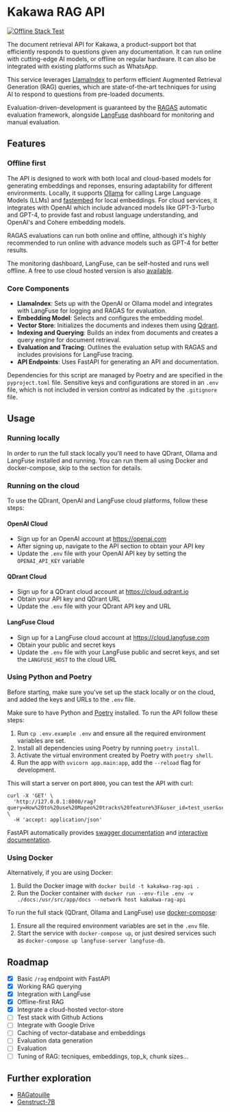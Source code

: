 # Kakawa RAG API

[![Offline Stack Test](https://github.com/digidem/kakawa-rag-api/actions/workflows/offline-stack.yml/badge.svg)](https://github.com/digidem/kakawa-rag-api/actions/workflows/offline-stack.yml)


The document retrieval API for Kakawa, a product-support bot that efficiently responds to questions given any documentation. It can run online with cutting-edge AI models, or offline on regular hardware. It can also be integrated with existing platforms such as WhatsApp.

This service leverages [LlamaIndex](https://llamaindex.ai) to perform efficient Augmented Retrieval Generation (RAG) queries, which are state-of-the-art techniques for using AI to respond to questions from pre-loaded documents.

Evaluation-driven-development is guaranteed by the [RAGAS](https://ragas.io) automatic evaluation framework, alongside [LangFuse](https://langfuse.com) dashboard for monitoring and manual evaluation.

## Features

### Offline first

The API is designed to work with both local and cloud-based models for generating embeddings and reponses, ensuring adaptability for different environments. Locally, it supports [Ollama](https://ollama.ai/) for calling Large Language Models (LLMs) and [fastembed](https://qdrant.github.io/fastembed/) for local embeddings. For cloud services, it integrates with OpenAI which include advanced models like GPT-3-Turbo and GPT-4, to provide fast and robust language understanding, and OpenAI's and Cohere embedding models.

RAGAS evaluations can run both online and offline, although it's highly recommended to run online with advance models such as GPT-4 for better results.

The monitoring dashboard, LangFuse, can be self-hosted and runs well offline. A free to use cloud hosted version is also [available](https://cloud.langfuse.com).

### Core Components

- **LlamaIndex**: Sets up with the OpenAI or Ollama model and integrates with LangFuse for logging and RAGAS for evaluation.
- **Embedding Model**: Selects and configures the embedding model.
- **Vector Store**: Initializes the documents and indexes them using [Qdrant](RAGatouille).
- **Indexing and Querying**: Builds an index from documents and creates a query engine for document retrieval.
- **Evaluation and Tracing**: Outlines the evaluation setup with RAGAS and includes provisions for LangFuse tracing.
- **API Endpoints**: Uses FastAPI for generating an API and documentation.

Dependencies for this script are managed by Poetry and are specified in the `pyproject.toml` file. Sensitive keys and configurations are stored in an `.env` file, which is not included in version control as indicated by the `.gitignore` file.

## Usage

### Running locally

In order to run the full stack locally you'll need to have QDrant, Ollama and LangFuse installed and running. You can run them all using Docker and docker-compose, skip to the section for details.

### Running on the cloud

To use the QDrant, OpenAI and LangFuse cloud platforms, follow these steps:

#### OpenAI Cloud
- Sign up for an OpenAI account at https://openai.com
- After signing up, navigate to the API section to obtain your API key
- Update the `.env` file with your OpenAI API key by setting the `OPENAI_API_KEY` variable

#### QDrant Cloud
- Sign up for a QDrant cloud account at https://cloud.qdrant.io
- Obtain your API key and QDrant URL
- Update the `.env` file with your QDrant API key and URL

#### LangFuse Cloud
- Sign up for a LangFuse cloud account at https://cloud.langfuse.com
- Obtain your public and secret keys
- Update the `.env` file with your LangFuse public and secret keys, and set the `LANGFUSE_HOST` to the cloud URL

### Using Python and Poetry

Before starting, make sure you've set up the stack locally or on the cloud, and added the keys and URLs to the `.env` file.

Make sure to have Python and [Poetry](https://python-poetry.org) installed. To run the API follow these steps:

1. Run `cp .env.example .env` and ensure all the required environment variables are set.
2. Install all dependencies using Poetry by running `poetry install`.
3. Activate the virtual environment created by Poetry with `poetry shell`.
4. Run the app with `uvicorn app.main:app`, add the `--reload` flag for development.

This will start a server on port `8000`, you can test the API with curl:
```
curl -X 'GET' \
  'http://127.0.0.1:8000/rag?query=How%20to%20use%20Mapeo%20tracks%20feature%3F&user_id=test_user&session_id=test_session' \
  -H 'accept: application/json'
```
FastAPI automatically provides [swagger documentation](http://localhost:8000/docs) and [interactive documentation](http://localhost:8000/redoc).

### Using Docker

Alternatively, if you are using Docker:

1. Build the Docker image with `docker build -t kakakwa-rag-api .`
2. Run the Docker container with `docker run --env-file .env -v ./docs:/usr/src/app/docs --network host kakakwa-rag-api`

To run the full stack (QDrant, Ollama and LangFuse) use [docker-compose]():
1. Ensure all the required environment variables are set in the `.env` file.
2. Start the service with `docker-compose up`, or just desired services such as `docker-compose up langfuse-server langfuse-db`.

## Roadmap

- [x] Basic `/rag` endpoint with FastAPI
- [X] Working RAG querying
- [x] Integration with LangFuse
- [x] Offline-first RAG
- [x] Integrate a cloud-hosted vector-store
- [ ] Test stack with Github Actions
- [ ] Integrate with Google Drive
- [ ] Caching of vector-database and embeddings
- [ ] Evaluation data generation
- [ ] Evaluation
- [ ] Tuning of RAG: tecniques, embeddings, top_k, chunk sizes...

## Further exploration

- [RAGatouille](https://github.com/bclavie/RAGatouille)
- [Genstruct-7B](https://huggingface.co/NousResearch/Genstruct-7B)
